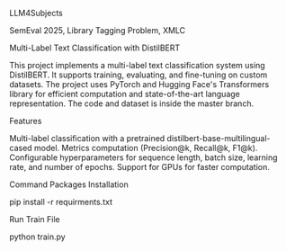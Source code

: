 LLM4Subjects

SemEval 2025, Library Tagging Problem, XMLC

Multi-Label Text Classification with DistilBERT

This project implements a multi-label text classification system using DistilBERT. It supports training, evaluating, and fine-tuning on custom datasets. The project uses PyTorch and Hugging Face's Transformers library for efficient computation and state-of-the-art language representation. The code and dataset is inside the master branch.

Features

Multi-label classification with a pretrained distilbert-base-multilingual-cased model.
Metrics computation (Precision@k, Recall@k, F1@k).
Configurable hyperparameters for sequence length, batch size, learning rate, and number of epochs.
Support for GPUs for faster computation.

Command
Packages Installation

pip install -r requirments.txt

Run Train File

python train.py

